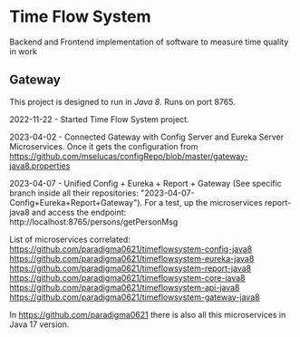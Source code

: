 # Time Flow System 
Backend and Frontend implementation of software to measure time quality in work

## Gateway
This project is designed to run in *Java 8*.
Runs on port 8765.

2022-11-22 - Started Time Flow System project.

2023-04-02 - Connected Gateway with Config Server and Eureka Server Microservices. Once it gets the configuration from https://github.com/mselucas/configRepo/blob/master/gateway-java8.properties

2023-04-07 - Unified Config + Eureka + Report + Gateway (See specific branch inside all their repositories: "2023-04-07-Config+Eureka+Report+Gateway"). For a test, up the microservices report-java8 and access the endpoint:
	http://localhost:8765/persons/getPersonMsg

List of microservices correlated: <br>
https://github.com/paradigma0621/timeflowsystem-config-java8 <br>
https://github.com/paradigma0621/timeflowsystem-eureka-java8 <br>
https://github.com/paradigma0621/timeflowsystem-report-java8 <br>
https://github.com/paradigma0621/timeflowsystem-core-java8 <br>
https://github.com/paradigma0621/timeflowsystem-api-java8 <br>
https://github.com/paradigma0621/timeflowsystem-gateway-java8

In https://github.com/paradigma0621 there is also all this microservices in Java 17 version.
